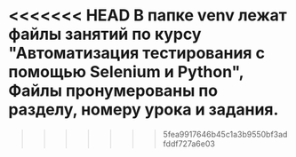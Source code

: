 <<<<<<< HEAD
В папке venv лежат файлы занятий по курсу "Автоматизация тестирования с помощью Selenium и Python",
Файлы пронумерованы по разделу, номеру урока и задания.
=======

>>>>>>> 5fea9917646b45c1a3b9550bf3adfddf727a6e03

